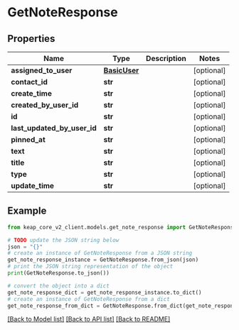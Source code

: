 # GetNoteResponse


## Properties

Name | Type | Description | Notes
------------ | ------------- | ------------- | -------------
**assigned_to_user** | [**BasicUser**](BasicUser.md) |  | [optional] 
**contact_id** | **str** |  | [optional] 
**create_time** | **str** |  | [optional] 
**created_by_user_id** | **str** |  | [optional] 
**id** | **str** |  | [optional] 
**last_updated_by_user_id** | **str** |  | [optional] 
**pinned_at** | **str** |  | [optional] 
**text** | **str** |  | [optional] 
**title** | **str** |  | [optional] 
**type** | **str** |  | [optional] 
**update_time** | **str** |  | [optional] 

## Example

```python
from keap_core_v2_client.models.get_note_response import GetNoteResponse

# TODO update the JSON string below
json = "{}"
# create an instance of GetNoteResponse from a JSON string
get_note_response_instance = GetNoteResponse.from_json(json)
# print the JSON string representation of the object
print(GetNoteResponse.to_json())

# convert the object into a dict
get_note_response_dict = get_note_response_instance.to_dict()
# create an instance of GetNoteResponse from a dict
get_note_response_from_dict = GetNoteResponse.from_dict(get_note_response_dict)
```
[[Back to Model list]](../README.md#documentation-for-models) [[Back to API list]](../README.md#documentation-for-api-endpoints) [[Back to README]](../README.md)


